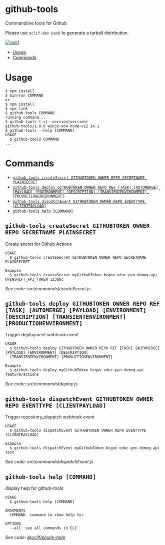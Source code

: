 
github-tools
============

Commandline tools for Github

Please use `oclif-dev pack` to generate a tarball distribution.

[![oclif](https://img.shields.io/badge/cli-oclif-brightgreen.svg)](https://oclif.io)

<!-- toc -->
* [Usage](#usage)
* [Commands](#commands)
<!-- tocstop -->
# Usage
<!-- usage -->
```sh-session
$ npm install
$ bin/run COMMAND
or
$ npm install
$ npm link
$ github-tools COMMAND
running command...
$ github-tools (-v|--version|version)
github-tools/1.0.0 win32-x64 node-v12.14.1
$ github-tools --help [COMMAND]
USAGE
  $ github-tools COMMAND
...
```
<!-- usagestop -->
# Commands
<!-- commands -->
* [`github-tools createSecret GITHUBTOKEN OWNER REPO SECRETNAME PLAINSECRET`](#github-tools-createsecret-githubtoken-owner-repo-secretname-plainsecret)
* [`github-tools deploy GITHUBTOKEN OWNER REPO REF [TASK] [AUTOMERGE] [PAYLOAD] [ENVIRONMENT] [DESCRIPTION] [TRANSIENTENVIRONMENT] [PRODUCTIONENVIRONMENT]`](#github-tools-deploy-githubtoken-owner-repo-ref-task-automerge-payload-environment-description-transientenvironment-productionenvironment)
* [`github-tools dispatchEvent GITHUBTOKEN OWNER REPO EVENTTYPE [CLIENTPAYLOAD]`](#github-tools-dispatchevent-githubtoken-owner-repo-eventtype-clientpayload)
* [`github-tools help [COMMAND]`](#github-tools-help-command)

## `github-tools createSecret GITHUBTOKEN OWNER REPO SECRETNAME PLAINSECRET`

Create secret for Github Actions

```
USAGE
  $ github-tools createSecret GITHUBTOKEN OWNER REPO SECRETNAME PLAINSECRET

Example
  $ github-tools createSecret myGithubToken bcgov educ-pen-demog-api OPENSHIFT_API_TOKEN 123abc
```

_See code: src\commands\createSecret.js_

## `github-tools deploy GITHUBTOKEN OWNER REPO REF [TASK] [AUTOMERGE] [PAYLOAD] [ENVIRONMENT] [DESCRIPTION] [TRANSIENTENVIRONMENT] [PRODUCTIONENVIRONMENT]`

Trigger deployment webhook event

```
USAGE
  $ github-tools deploy GITHUBTOKEN OWNER REPO REF [TASK] [AUTOMERGE] [PAYLOAD] [ENVIRONMENT] [DESCRIPTION] 
  [TRANSIENTENVIRONMENT] [PRODUCTIONENVIRONMENT]

Example
  $ github-tools deploy myGithubToken bcgov educ-pen-demog-api feature/actions
```

_See code: src\commands\deploy.js_

## `github-tools dispatchEvent GITHUBTOKEN OWNER REPO EVENTTYPE [CLIENTPAYLOAD]`

Trigger repository_dispatch webhook event

```
USAGE
  $ github-tools dispatchEvent GITHUBTOKEN OWNER REPO EVENTTYPE [CLIENTPAYLOAD]

Example
  $ github-tools dispatchEvent myGithubToken bcgov educ-pen-demog-api test
```

_See code: src\commands\dispatchEvent.js_

## `github-tools help [COMMAND]`

display help for github-tools

```
USAGE
  $ github-tools help [COMMAND]

ARGUMENTS
  COMMAND  command to show help for

OPTIONS
  --all  see all commands in CLI
```

_See code: [@oclif/plugin-help](https://github.com/oclif/plugin-help/blob/v2.2.3/src\commands\help.ts)_
<!-- commandsstop -->
